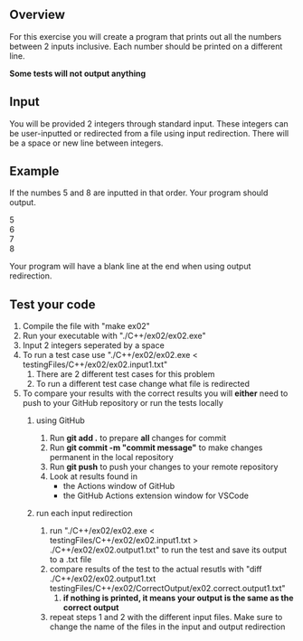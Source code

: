 ## Overview

For this exercise you will create a program that prints out all the numbers between 2 inputs inclusive. Each number should be printed on a different line.

**Some tests will not output anything**

## Input
You will be provided 2 integers through standard input. These integers can be user-inputted or redirected from a file using input redirection. There will be a space or new line between integers. 

## Example
If the numbes 5 and 8 are inputted in that order. Your program should output. 

5  
6  
7  
8

Your program will have a blank line at the end when using output redirection.

## Test your code
1. Compile the file with "make ex02" 
2. Run your executable with "./C++/ex02/ex02.exe"
3. Input 2 integers seperated by a space
4. To run a test case use "./C++/ex02/ex02.exe < testingFiles/C++/ex02/ex02.input1.txt"
    1. There are 2 different test cases for this problem 
    2. To run a different test case change what file is redirected
5. To compare your results with the correct results you will **either** need to push to your GitHub repository or run the tests locally
    1. using GitHub
        1. Run **git add .** to prepare **all** changes for commit
        2. Run **git commit -m "commit message"** to make changes permanent in the local repository
        3. Run **git push** to push your changes to your remote repository
        4. Look at results found in
            * the Actions window of GitHub
            * the GitHub Actions extension window for VSCode

    1. run each input redirection
        1. run "./C++/ex02/ex02.exe < testingFiles/C++/ex02/ex02.input1.txt > ./C++/ex02/ex02.output1.txt" to run the test and save its output to a .txt file
        2. compare results of the test to the actual resutls with "diff ./C++/ex02/ex02.output1.txt testingFiles/C++/ex02/CorrectOutput/ex02.correct.output1.txt"
            1. **if nothing is printed, it means your output is the same as the correct output**
        3. repeat steps 1 and 2 with the different input files. Make sure to change the name of the files in the input and output redirection